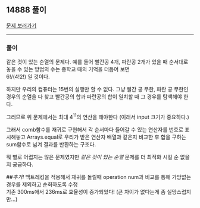 ## 14888 풀이

[문제 보러가기](https://www.acmicpc.net/problem/14888)

----

### 풀이

같은 것이 있는 순열의 문제다. 예를 들어 빨간공 4개, 파란공 2개가 있을 때 순서대로 놓을 수 있는 방법의 수는 중학교 때의 기억을 더듬어 보면   
$6! /(4!2!)$ 일 것이다. 

하지만 우리의 컴퓨터는 15번의 실행만 할 수 없다. 그냥 빨간 공 무한, 파란 공 무한인 경우의 순열을 다 찾고 빨간공의 합과 파란공의 합이 일치할 때 그 경우를 탐색해야 한다.

그러므로 위 문제에서는 최대 $4^11$의 연산을 해야한다 (이래서 input 크기가 중요하다.)   

그래서 comb함수를 재귀로 구현해서 각 순서마다 들어갈 수 있는 연산자를 번호로 표시해놓고 Arrays.equal로 우리가 받은 연산자 배열과 같은지 비교한 후 합을 구하는 sum함수로 넘겨 결과를 반환하는 구조다.


뭐 별로 어렵지는 않은 문제였지만 *같은 것이 있는 순열* 문제를 더 최적화 시킬 순 없을지 궁금하다.

##*추가!*
백트레킹을 적용해서 재귀를 돌릴때 operation num과 비교를 통해 가망없는 경우를 제외하고 순회하도록 수정   
기존 300ms애서 236ms로 효율성이 증가되었다! (큰 차이가 없다는게 좀 실망스럽지만...)